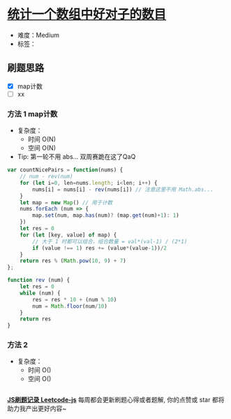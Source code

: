 # [统计一个数组中好对子的数目](https://leetcode-cn.com/problems/count-nice-pairs-in-an-array/)

- 难度：Medium
- 标签：

## 刷题思路

- [x] map计数
- [ ] xx

### 方法 1 map计数

- 复杂度：
    - 时间 O(N)
    - 空间 O(N)
- Tip: 第一轮不用 abs... 双周赛跪在这了QaQ

``` js
var countNicePairs = function(nums) {
    // num - rev(num)
    for (let i=0, len=nums.length; i<len; i++) {
        nums[i] = nums[i] - rev(nums[i]) // 注意这里不用 Math.abs...
    }
    let map = new Map() // 用于计数
    nums.forEach (num => {
        map.set(num, map.has(num)? (map.get(num)+1): 1)        
    })
    let res = 0
    for (let [key, value] of map) {
        // 大于 1 时都可以组合，组合数量 = val*(val-1) / (2*1)
        if (value !== 1) res += (value*(value-1))/2
    }
    return res % (Math.pow(10, 9) + 7)
};

function rev (num) {
    let res = 0
    while (num) {
        res = res * 10 + (num % 10)
        num = Math.floor(num/10)
    }
    return res
}
```

### 方法 2

- 复杂度：
    - 时间 O()
    - 空间 O()

``` js

```

**[JS刷题记录 Leetcode-js](https://github.com/Nodreame/leetcode-js)** 每周都会更新刷题心得或者题解, 你的点赞或 star 都将助力我产出更好内容~
